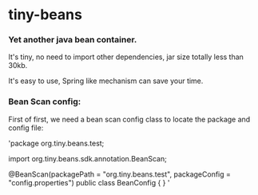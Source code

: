# tiny-beans

### Yet another java bean container.

It's tiny, no need to import other dependencies, jar size totally less than 30kb.

It's easy to use, Spring like mechanism can save your time. 


### Bean Scan config:

First of first, we need a bean scan config class to locate the package and config file:

'package org.tiny.beans.test;

 import org.tiny.beans.sdk.annotation.BeanScan;

 @BeanScan(packagePath = "org.tiny.beans.test", packageConfig = "config.properties")
 public class BeanConfig {
 }
'